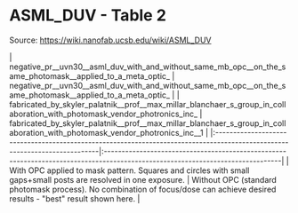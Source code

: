 # ASML_DUV - Table 2

Source: https://wiki.nanofab.ucsb.edu/wiki/ASML_DUV

| negative_pr__uvn30__asml_duv_with_and_without_same_mb_opc__on_the_same_photomask__applied_to_a_meta_optic_                 | negative_pr__uvn30__asml_duv_with_and_without_same_mb_opc__on_the_same_photomask__applied_to_a_meta_optic_                     |
| fabricated_by_skyler_palatnik__prof__max_millar_blanchaer_s_group_in_collaboration_with_photomask_vendor_photronics_inc_   | fabricated_by_skyler_palatnik__prof__max_millar_blanchaer_s_group_in_collaboration_with_photomask_vendor_photronics_inc__1     |
|:---------------------------------------------------------------------------------------------------------------------------|:-------------------------------------------------------------------------------------------------------------------------------|
| With OPC applied to mask pattern. Squares and circles with small gaps+small posts are resolved in one exposure.            | Without OPC (standard photomask process). No combination of focus/dose can achieve desired results - "best" result shown here. |